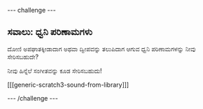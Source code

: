 \--- challenge \---

## ಸವಾಲು: ಧ್ವನಿ ಪರಿಣಾಮಗಳು

ದೋಣಿ ಅಪಘಾತಕ್ಕೀಡಾದಾಗ ಅಥವಾ ದ್ವೀಪವನ್ನು ತಲುಪಿದಾಗ ಆಗುವ ಧ್ವನಿ ಪರಿಣಾಮಗಳನ್ನು ನೀವು ಸೇರಿಸಬಹುದೇ?

ನೀವು ಹಿನ್ನೆಲೆ ಸಂಗೀತವನ್ನು ಕೂಡ ಸೇರಿಸಬಹುದು!

[[[generic-scratch3-sound-from-library]]]

\--- /challenge \---